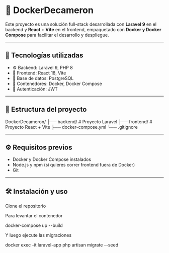 # 🐳 DockerDecameron

Este proyecto es una solución full-stack desarrollada con **Laravel 9** en el backend y **React + Vite** en el frontend, empaquetado con **Docker y Docker Compose** para facilitar el desarrollo y despliegue.

---

## 🚀 Tecnologías utilizadas

- ⚙️ Backend: Laravel 9, PHP 8
- 🎨 Frontend: React 18, Vite
- 🐘 Base de datos: PostgreSQL
- 🐳 Contenedores: Docker, Docker Compose
- 🔐 Autenticación: JWT

---

## 📂 Estructura del proyecto

DockerDecameron/
├── backend/ # Proyecto Laravel
├── frontend/ # Proyecto React + Vite
├── docker-compose.yml
└── .gitignore


---

## ⚙️ Requisitos previos

- Docker y Docker Compose instalados  
- Node.js y npm (si quieres correr frontend fuera de Docker)  
- Git

---

## 🛠️ Instalación y uso

Clone el repositorio

Para levantar el contenedor

docker-compose up --build

Y luego ejecute las migraciones

docker exec -it laravel-app php artisan migrate --seed

